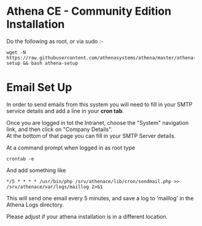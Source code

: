 Athena CE - Community Edition Installation
========
Do the following as root, or via sudo :-

`wget -N https://raw.githubusercontent.com/athenasystems/athena/master/athena-setup && bash athena-setup`


Email Set Up
=========
In order to send emails from this system you will need to fill in your SMTP service details and add a line in your **cron tab**.

Once you are logged in tot the Intranet, choose the "System" navigation link, and then click on "Company Details".  
At the bottom of that page you can fill in your SMTP Server details.

At a command prompt when logged in as root type

`crontab -e`

And add something like

`*/5 * * * * /usr/bin/php /srv/athenace/lib/cron/sendmail.php >> /srv/athenace/var/logs/maillog 2>&1`

This will send one email every 5 minutes, and save a log to 'maillog' in the Athena Logs directory.  

Please adjust if your athena installation is in a different location.

